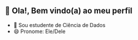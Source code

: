 ## 👋 Ola!, Bem vindo(a) ao meu perfil

- 🌱 Sou estudente de Ciência de Dados
- 😄 Pronome: Ele/Dele



